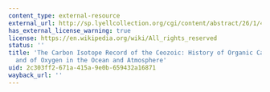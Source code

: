 ```yaml
---
content_type: external-resource
external_url: http://sp.lyellcollection.org/cgi/content/abstract/26/1/423
has_external_license_warning: true
license: https://en.wikipedia.org/wiki/All_rights_reserved
status: ''
title: 'The Carbon Isotope Record of the Ceozoic: History of Organic Carbon Burial
  and of Oxygen in the Ocean and Atmosphere'
uid: 2c303ff2-671a-415a-9e0b-659432a16871
wayback_url: ''
---
```

